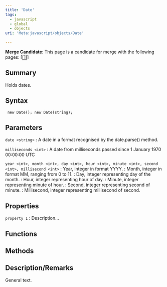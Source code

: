 ```yaml
---
title: 'Date'
tags:
  - javascript
  - global
  - objects
uri: 'Meta:javascript/objects/Date'

---
```

**Merge Candidate**: This page is a candidate for merge with the following pages: [[[1]](http://docs.webplatform.org/wiki/javascript/objects/Date)]

## Summary

Holds dates.

## Syntax

` new Date(); new Date(string);`

## Parameters

`date <string>`
:   A date in a format recognised by the date.parse() method.

`milliseconds <int>`
:   A date from milliseconds passed since 1 January 1970 00:00:00 UTC

`year <int>, month <int>, day <int>, hour <int>, minute <int>, second <int>, millisecond <int>`
:   Year, integer in format YYYY.
:   Month, integer in format MM, ranging from 0 to 11.
:   Day, integer representing day of the month.
:   Hour, integer representing hour of day.
:   Minute, integer representing minute of hour.
:   Second, integer representing second of minute.
:   Millisecond, integer representing millisecond of second.

## Properties

`property 1`
:   Description...

## Functions

## Methods

## Description/Remarks

General text.
